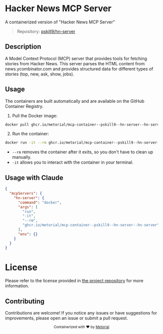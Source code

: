 
# Hacker News MCP Server

A containerized version of "Hacker News MCP Server"

> Repository: [pskill9/hn-server](https://github.com/pskill9/hn-server)

## Description

A Model Context Protocol (MCP) server that provides tools for fetching stories from Hacker News. This server parses the HTML content from news.ycombinator.com and provides structured data for different types of stories (top, new, ask, show, jobs).


## Usage

The containers are built automatically and are available on the GitHub Container Registry.

1. Pull the Docker image:

```bash
docker pull ghcr.io/metorial/mcp-container--pskill9--hn-server--hn-server
```

2. Run the container:

```bash
docker run -it --rm ghcr.io/metorial/mcp-container--pskill9--hn-server--hn-server 
```

- `--rm` removes the container after it exits, so you don't have to clean up manually.
- `-it` allows you to interact with the container in your terminal.



## Usage with Claude

```json
{
  "mcpServers": {
    "hn-server": {
      "command": "docker",
      "args": [
        "run",
        "-it",
        "--rm",
        "ghcr.io/metorial/mcp-container--pskill9--hn-server--hn-server"
      ],
      "env": {}
    }
  }
}
```

# License

Please refer to the license provided in [the project repository](https://github.com/pskill9/hn-server) for more information.

## Contributing

Contributions are welcome! If you notice any issues or have suggestions for improvements, please open an issue or submit a pull request.

<div align="center">
  <sub>Containerized with ❤️ by <a href="https://metorial.com">Metorial</a></sub>
</div>
  